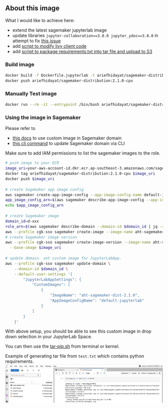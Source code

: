 ## About this image
What I would like to achieve here:
* extend the latest sagemaker jupyterlab image
* update libraries `jupyter-collaboration==3.0.0 jupyter_ydoc==3.0.0` in attempt to fix [this issue](https://github.com/jupyterlab/jupyter-collaboration/issues/351#issuecomment-2378986168) 
* add [script to modify livy client code](./hack-livyclient.sh)
* add [script to package requirements.txt into tar file and upload to S3](./tar-pip.sh)


### Build image

```bash
docker build -f Dockerfile.jupyterlab -t ariefhidayat/sagemaker-distribution:2.1.0-cpu .
docker push ariefhidayat/sagemaker-distribution:2.1.0-cpu
```

### Manually Test image
```bash
docker run --rm -it --entrypoint /bin/bash ariefhidayat/sagemaker-distribution:2.1.0-cpu
```

### Using the image in Sagemaker

Please refer to
* [this docs](https://docs.aws.amazon.com/sagemaker/latest/dg/studio-updated-jl-provide-users-with-images.html) to use custom image in Sagemaker domain
* [this cli command](https://awscli.amazonaws.com/v2/documentation/api/latest/reference/sagemaker/update-domain.html) to update Sagemaker domain via CLI

Make sure to add IAM permissions to list the sagemaker images to the role.
```bash
# push image to your ECR
image_uri=your-aws-account-id.dkr.ecr.ap-southeast-3.amazonaws.com/sagemaker/sagemaker-distribution:2.1.0-cpu
docker tag ariefhidayat/sagemaker-distribution:2.1.0-cpu $image_uri
docker push $image_uri

# create Sagemaker app image config
aws sagemaker create-app-image-config --app-image-config-name default-jupyterlab --jupyter-lab-app-image-config {}
app_image_config_arn=$(aws sagemaker describe-app-image-config --app-image-config-name default-jupyterlab | jq -r .AppImageConfigArn)
echo $app_image_config_arn

# create Sagemaker image
domain_id=d-xxx
role_arn=$(aws sagemaker describe-domain --domain-id $domain_id | jq -r .DefaultSpaceSettings.ExecutionRole)
aws --profile cgk-sso sagemaker create-image --image-name aht-sagemaker-dist-2.1.0 --role-arn $role_arn
# create Sagemaker image version
aws --profile cgk-sso sagemaker create-image-version --image-name aht-sagemaker-dist-2.1.0 \
  --base-image $image_uri

# update domain. set custom image for JupyterLabApp.
aws --profile cgk-sso sagemaker update-domain \
    --domain-id $domain_id \
    --default-user-settings '{
        "JupyterLabAppSettings": {
            "CustomImages": [
                {
                    "ImageName": "aht-sagemaker-dist-2.1.0",
                    "AppImageConfigName": "default-jupyterlab"
                }
            ]
        }
    }'
```

With above setup, you should be able to see this custom image in drop down selection in your JupyterLab Space.

You can then use the [tar-pip.sh](./tar-pip.sh) from terminal or kernel.

Example of generating tar file from `test.txt` which contains python requirements.
![tar-pip](../imgs/tar-pip-01.jpg)
